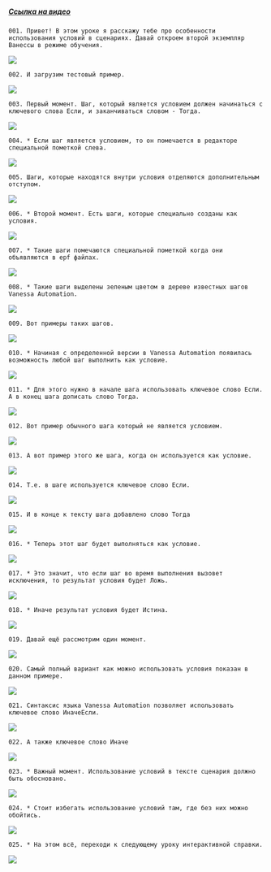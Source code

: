 ﻿##### [Ссылка на видео](https://youtu.be/7UJTZjbbKIA)

	001. Привет! В этом уроке я расскажу тебе про особенности использования условий в сценариях. Давай откроем второй экземпляр Ванессы в режиме обучения.

![](https://vanessa-files.do.bit-erp.ru/Doc/1.2.040.1/MD/Глава03/images/000_УсловияВСценариях.png)

	002. И загрузим тестовый пример.

![](https://vanessa-files.do.bit-erp.ru/Doc/1.2.040.1/MD/Глава03/images/004_УсловияВСценариях.png)

	003. Первый момент. Шаг, который является условием должен начинаться с ключевого слова Если, и заканчиваться словом - Тогда.

![](https://vanessa-files.do.bit-erp.ru/Doc/1.2.040.1/MD/Глава03/images/007_УсловияВСценариях.png)

	004. * Если шаг является условием, то он помечается в редакторе специальной пометкой слева.

![](https://vanessa-files.do.bit-erp.ru/Doc/1.2.040.1/MD/Глава03/images/010_УсловияВСценариях.png)

	005. Шаги, которые находятся внутри условия отделяются дополнительным отступом.

![](https://vanessa-files.do.bit-erp.ru/Doc/1.2.040.1/MD/Глава03/images/013_УсловияВСценариях.png)

	006. * Второй момент. Есть шаги, которые специально созданы как условия.

![](https://vanessa-files.do.bit-erp.ru/Doc/1.2.040.1/MD/Глава03/images/016_УсловияВСценариях.png)

	007. * Такие шаги помечаются специальной пометкой когда они объявляются в epf файлах.

![](https://vanessa-files.do.bit-erp.ru/Doc/1.2.040.1/MD/Глава03/images/017_УсловияВСценариях.png)

	008. * Такие шаги выделены зеленым цветом в дереве известных шагов Vanessa Automation.

![](https://vanessa-files.do.bit-erp.ru/Doc/1.2.040.1/MD/Глава03/images/018_УсловияВСценариях.png)

	009. Вот примеры таких шагов.

![](https://vanessa-files.do.bit-erp.ru/Doc/1.2.040.1/MD/Глава03/images/021_УсловияВСценариях.png)

	010. * Начиная с определенной версии в Vanessa Automation появилась возможность любой шаг выполнить как условие.

![](https://vanessa-files.do.bit-erp.ru/Doc/1.2.040.1/MD/Глава03/images/024_УсловияВСценариях.png)

	011. * Для этого нужно в начале шага использовать ключевое слово Если. А в конец шага дописать слово Тогда.

![](https://vanessa-files.do.bit-erp.ru/Doc/1.2.040.1/MD/Глава03/images/025_УсловияВСценариях.png)

	012. Вот пример обычного шага который не является условием.

![](https://vanessa-files.do.bit-erp.ru/Doc/1.2.040.1/MD/Глава03/images/028_УсловияВСценариях.png)

	013. А вот пример этого же шага, когда он используется как условие.

![](https://vanessa-files.do.bit-erp.ru/Doc/1.2.040.1/MD/Глава03/images/033_УсловияВСценариях.png)

	014. Т.е. в шаге используется ключевое слово Если.

![](https://vanessa-files.do.bit-erp.ru/Doc/1.2.040.1/MD/Глава03/images/038_УсловияВСценариях.png)

	015. И в конце к тексту шага добавлено слово Тогда

![](https://vanessa-files.do.bit-erp.ru/Doc/1.2.040.1/MD/Глава03/images/043_УсловияВСценариях.png)

	016. * Теперь этот шаг будет выполняться как условие.

![](https://vanessa-files.do.bit-erp.ru/Doc/1.2.040.1/MD/Глава03/images/046_УсловияВСценариях.png)

	017. * Это значит, что если шаг во время выполнения вызовет исключения, то результат условия будет Ложь.

![](https://vanessa-files.do.bit-erp.ru/Doc/1.2.040.1/MD/Глава03/images/047_УсловияВСценариях.png)

	018. * Иначе результат условия будет Истина.

![](https://vanessa-files.do.bit-erp.ru/Doc/1.2.040.1/MD/Глава03/images/048_УсловияВСценариях.png)

	019. Давай ещё рассмотрим один момент.

![](https://vanessa-files.do.bit-erp.ru/Doc/1.2.040.1/MD/Глава03/images/051_УсловияВСценариях.png)

	020. Самый полный вариант как можно использовать условия показан в данном примере.

![](https://vanessa-files.do.bit-erp.ru/Doc/1.2.040.1/MD/Глава03/images/054_УсловияВСценариях.png)

	021. Синтаксис языка Vanessa Automation позволяет использовать ключевое слово ИначеЕсли.

![](https://vanessa-files.do.bit-erp.ru/Doc/1.2.040.1/MD/Глава03/images/059_УсловияВСценариях.png)

	022. А также ключевое слово Иначе

![](https://vanessa-files.do.bit-erp.ru/Doc/1.2.040.1/MD/Глава03/images/064_УсловияВСценариях.png)

	023. * Важный момент. Использование условий в тексте сценария должно быть обосновано.

![](https://vanessa-files.do.bit-erp.ru/Doc/1.2.040.1/MD/Глава03/images/067_УсловияВСценариях.png)

	024. * Стоит избегать использование условий там, где без них можно обойтись.

![](https://vanessa-files.do.bit-erp.ru/Doc/1.2.040.1/MD/Глава03/images/068_УсловияВСценариях.png)

	025. * На этом всё, переходи к следующему уроку интерактивной справки.

![](https://vanessa-files.do.bit-erp.ru/Doc/1.2.040.1/MD/Глава03/images/069_УсловияВСценариях.png)
